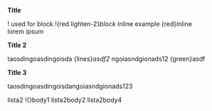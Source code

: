﻿<!--
    comment test
    asd
-->

<!--  lista 1  -->
**Title**

! used for block !{red lighten-2}*block* 
Inline example {red}inline  
lorem ipsum 

**Title 2**    

taosdingoasdingoisda {lines}*asdf2* ngoiasndgionads12 {green}asdf


**Title 3**

taosdingoasdingoisdangoiasndgionads123




<!--  lista 2  -->

lista2 !{}body1
lista2body2
lista2body4